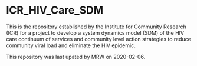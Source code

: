 # ICR_HIV_Care_SDM
This is the repository established by the Institute for Community Research (ICR) for a project to develop a system dynamics model (SDM) of the HIV care continuum of services and community level action strategies to reduce community viral load and eliminate the HIV epidemic.

This repository was last upated by MRW on 2020-02-06.
